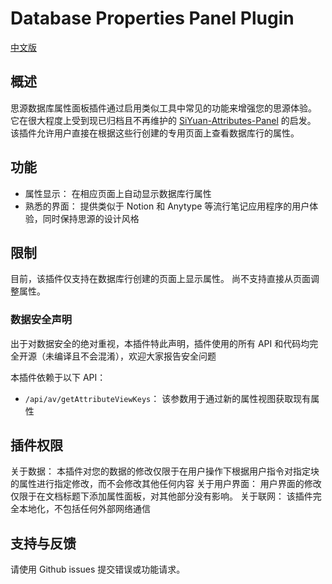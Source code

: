 
# Database Properties Panel Plugin

[中文版](./README_zh_CN.md)

## 概述

思源数据库属性面板插件通过启用类似工具中常见的功能来增强您的思源体验。
它在很大程度上受到现已归档且不再维护的 [SiYuan-Attributes-Panel](https://github.com/TransMux/SiYuan-Attributes-Panel/) 的启发。
该插件允许用户直接在根据这些行创建的专用页面上查看数据库行的属性。


## 功能
- 属性显示： 在相应页面上自动显示数据库行属性
- 熟悉的界面： 提供类似于 Notion 和 Anytype 等流行笔记应用程序的用户体验，同时保持思源的设计风格

## 限制

目前，该插件仅支持在数据库行创建的页面上显示属性。
尚不支持直接从页面调整属性。

### 数据安全声明
出于对数据安全的绝对重视，本插件特此声明，插件使用的所有 API 和代码均完全开源（未编译且不会混淆），欢迎大家报告安全问题

本插件依赖于以下 API：

- `/api/av/getAttributeViewKeys`： 该参数用于通过新的属性视图获取现有属性

## 插件权限
关于数据： 本插件对您的数据的修改仅限于在用户操作下根据用户指令对指定块的属性进行指定修改，而不会修改其他任何内容
关于用户界面： 用户界面的修改仅限于在文档标题下添加属性面板，对其他部分没有影响。
关于联网： 该插件完全本地化，不包括任何外部网络通信

## 支持与反馈

请使用 Github issues 提交错误或功能请求。